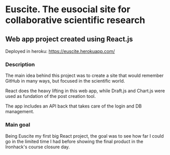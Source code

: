 # Euscite. The eusocial site for collaborative scientific research

## Web app project created using React.js

Deployed in heroku: https://euscite.herokuapp.com/

### Description

The main idea behind this project was to create a site that would remember GitHub in many ways, but focused in the scientific world.

React does the heavy lifting in this web app, while Draft.js and Chart.js were used as fundation of the post creation tool.

The app includes an API back that takes care of the login and DB management.

### Main goal

Being Euscite my first big React project, the goal was to see how far I could go in the limited time I had before showing the final product in the Ironhack's course closure day.